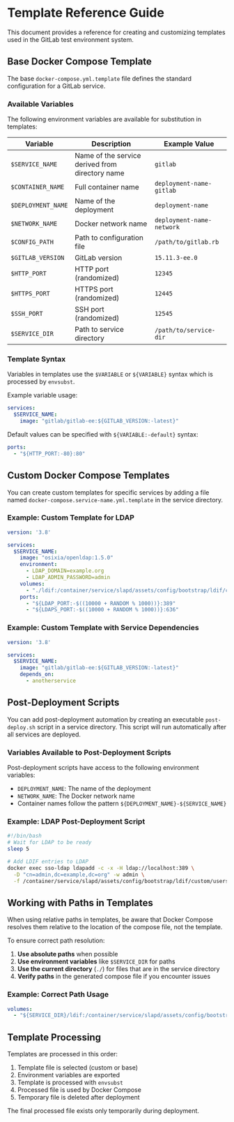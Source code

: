 # Template Reference Guide

This document provides a reference for creating and customizing templates used in the GitLab test environment system.

## Base Docker Compose Template

The base `docker-compose.yml.template` file defines the standard configuration for a GitLab service.

### Available Variables

The following environment variables are available for substitution in templates:

| Variable | Description | Example Value |
|----------|-------------|--------------|
| `$SERVICE_NAME` | Name of the service derived from directory name | `gitlab` |
| `$CONTAINER_NAME` | Full container name | `deployment-name-gitlab` |
| `$DEPLOYMENT_NAME` | Name of the deployment | `deployment-name` |
| `$NETWORK_NAME` | Docker network name | `deployment-name-network` |
| `$CONFIG_PATH` | Path to configuration file | `/path/to/gitlab.rb` |
| `$GITLAB_VERSION` | GitLab version | `15.11.3-ee.0` |
| `$HTTP_PORT` | HTTP port (randomized) | `12345` |
| `$HTTPS_PORT` | HTTPS port (randomized) | `12445` |
| `$SSH_PORT` | SSH port (randomized) | `12545` |
| `$SERVICE_DIR` | Path to service directory | `/path/to/service-dir` |

### Template Syntax

Variables in templates use the `$VARIABLE` or `${VARIABLE}` syntax which is processed by `envsubst`.

Example variable usage:
```yaml
services:
  $SERVICE_NAME:
    image: "gitlab/gitlab-ee:${GITLAB_VERSION:-latest}"
```

Default values can be specified with `${VARIABLE:-default}` syntax:
```yaml
ports:
  - "${HTTP_PORT:-80}:80"
```

## Custom Docker Compose Templates

You can create custom templates for specific services by adding a file named `docker-compose.service-name.yml.template` in the service directory.

### Example: Custom Template for LDAP

```yaml
version: '3.8'

services:
  $SERVICE_NAME:
    image: "osixia/openldap:1.5.0"
    environment:
      - LDAP_DOMAIN=example.org
      - LDAP_ADMIN_PASSWORD=admin
    volumes:
      - "./ldif:/container/service/slapd/assets/config/bootstrap/ldif/custom"
    ports:
      - "${LDAP_PORT:-$((10000 + RANDOM % 1000))}:389"
      - "${LDAPS_PORT:-$((10000 + RANDOM % 1000))}:636"
```

### Example: Custom Template with Service Dependencies

```yaml
version: '3.8'

services:
  $SERVICE_NAME:
    image: "gitlab/gitlab-ee:${GITLAB_VERSION:-latest}"
    depends_on:
      - anotherservice
```

## Post-Deployment Scripts

You can add post-deployment automation by creating an executable `post-deploy.sh` script in a service directory. This script will run automatically after all services are deployed.

### Variables Available to Post-Deployment Scripts

Post-deployment scripts have access to the following environment variables:

- `DEPLOYMENT_NAME`: The name of the deployment
- `NETWORK_NAME`: The Docker network name
- Container names follow the pattern `${DEPLOYMENT_NAME}-${SERVICE_NAME}`

### Example: LDAP Post-Deployment Script

```bash
#!/bin/bash
# Wait for LDAP to be ready
sleep 5

# Add LDIF entries to LDAP
docker exec sso-ldap ldapadd -c -x -H ldap://localhost:389 \
  -D "cn=admin,dc=example,dc=org" -w admin \
  -f /container/service/slapd/assets/config/bootstrap/ldif/custom/users.ldif
```

## Working with Paths in Templates

When using relative paths in templates, be aware that Docker Compose resolves them relative to the location of the compose file, not the template. 

To ensure correct path resolution:

1. **Use absolute paths** when possible
2. **Use environment variables** like `$SERVICE_DIR` for paths
3. **Use the current directory** (`./`) for files that are in the service directory
4. **Verify paths** in the generated compose file if you encounter issues

### Example: Correct Path Usage

```yaml
volumes:
  - "${SERVICE_DIR}/ldif:/container/service/slapd/assets/config/bootstrap/ldif/custom"
```

## Template Processing

Templates are processed in this order:

1. Template file is selected (custom or base)
2. Environment variables are exported
3. Template is processed with `envsubst`
4. Processed file is used by Docker Compose
5. Temporary file is deleted after deployment

The final processed file exists only temporarily during deployment.